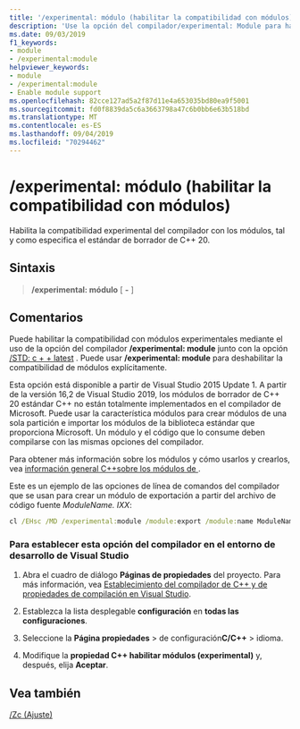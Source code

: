 ```yaml
---
title: '/experimental: módulo (habilitar la compatibilidad con módulos)'
description: 'Use la opción del compilador/experimental: Module para habilitar la compatibilidad experimental del compilador con los módulos.'
ms.date: 09/03/2019
f1_keywords:
- module
- /experimental:module
helpviewer_keywords:
- module
- /experimental:module
- Enable module support
ms.openlocfilehash: 82cce127ad5a2f87d11e4a653035bd80ea9f5001
ms.sourcegitcommit: fd0f8839da5c6a3663798a47c6b0bb6e63b518bd
ms.translationtype: MT
ms.contentlocale: es-ES
ms.lasthandoff: 09/04/2019
ms.locfileid: "70294462"
---
```

# <a name="experimentalmodule-enable-module-support"></a>/experimental: módulo (habilitar la compatibilidad con módulos)

Habilita la compatibilidad experimental del compilador con los módulos, tal y como especifica el estándar de borrador de C++ 20.

## <a name="syntax"></a>Sintaxis

> **/experimental: módulo** [ **-** ]

## <a name="remarks"></a>Comentarios

Puede habilitar la compatibilidad con módulos experimentales mediante el uso de la opción del compilador **/experimental: module** junto con la opción [/STD: c + + latest](std-specify-language-standard-version.md) . Puede usar **/experimental: module** para deshabilitar la compatibilidad de módulos explícitamente.

Esta opción está disponible a partir de Visual Studio 2015 Update 1. A partir de la versión 16,2 de Visual Studio 2019, los módulos de borrador de C++ 20 estándar C++ no están totalmente implementados en el compilador de Microsoft. Puede usar la característica módulos para crear módulos de una sola partición e importar los módulos de la biblioteca estándar que proporciona Microsoft. Un módulo y el código que lo consume deben compilarse con las mismas opciones del compilador.

Para obtener más información sobre los módulos y cómo usarlos y crearlos, vea [información general C++sobre los módulos de ](../../cpp/modules-cpp.md).

Este es un ejemplo de las opciones de línea de comandos del compilador que se usan para crear un módulo de exportación a partir del archivo de código fuente *ModuleName. IXX*:

```cmd
cl /EHsc /MD /experimental:module /module:export /module:name ModuleName /module:wrapper C:\Output\path\ModuleName.h /module:output C:\Output\path\ModuleName.ifc -c ModuleName.ixx
```

### <a name="to-set-this-compiler-option-in-the-visual-studio-development-environment"></a>Para establecer esta opción del compilador en el entorno de desarrollo de Visual Studio

1. Abra el cuadro de diálogo **Páginas de propiedades** del proyecto. Para más información, vea [Establecimiento del compilador de C++ y de propiedades de compilación en Visual Studio](../working-with-project-properties.md).

1. Establezca la lista desplegable **configuración** en **todas las configuraciones**.

1. Seleccione la **Página propiedades** > de configuración**C/C++**  > idioma.

1. Modifique la **propiedad C++ habilitar módulos (experimental)** y, después, elija **Aceptar**.

## <a name="see-also"></a>Vea también

[/Zc (Ajuste)](zc-conformance.md)
